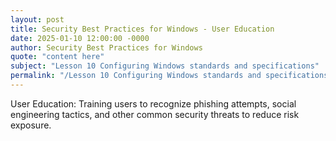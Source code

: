 ```yaml
---
layout: post
title: Security Best Practices for Windows - User Education
date: 2025-01-10 12:00:00 -0000
author: Security Best Practices for Windows
quote: "content here"
subject: "Lesson 10 Configuring Windows standards and specifications"
permalink: "/Lesson 10 Configuring Windows standards and specifications/Security Best Practices for Windows/Security Best Practices for Windows - User Education"
---
```


User Education: Training users to recognize phishing attempts, social engineering tactics, and other common security threats to reduce risk exposure.
